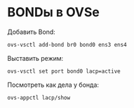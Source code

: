 # BONDы в OVSе

Добавить Bond:
```bash
ovs-vsctl add-bond br0 bond0 ens3 ens4
```

Выставить режим:
```bash
ovs-vsctl set port bond0 lacp=active
```

Посмотреть как дела у бонда:
```bash
ovs-appctl lacp/show
```
